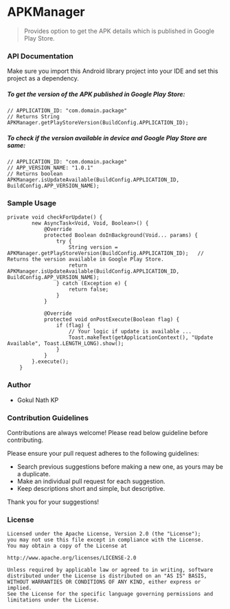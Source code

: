 # APKManager

> Provides option to get the APK details which is published in Google Play Store.

### API Documentation

Make sure you import this Android library project into your IDE and set this project as a dependency.

##### To get the version of the APK published in Google Play Store:

```
// APPLICATION_ID: "com.domain.package"
// Returns String
APKManager.getPlayStoreVersion(BuildConfig.APPLICATION_ID);
```

##### To check if the version available in device and Google Play Store are same:
```
// APPLICATION_ID: "com.domain.package"
// APP_VERSION_NAME: "1.0.1"
// Returns boolean
APKManager.isUpdateAvailable(BuildConfig.APPLICATION_ID, BuildConfig.APP_VERSION_NAME); 
```

### Sample Usage

```
private void checkForUpdate() {
        new AsyncTask<Void, Void, Boolean>() {
            @Override
            protected Boolean doInBackground(Void... params) {
                try {
                    String version = APKManager.getPlayStoreVersion(BuildConfig.APPLICATION_ID);   // Returns the version available in Google Play Store.
                    return APKManager.isUpdateAvailable(BuildConfig.APPLICATION_ID, BuildConfig.APP_VERSION_NAME);  
                } catch (Exception e) {
                    return false;
                }
            }

            @Override
            protected void onPostExecute(Boolean flag) {
                if (flag) {
                    // Your logic if update is available ...
                    Toast.makeText(getApplicationContext(), "Update Available", Toast.LENGTH_LONG).show();
                }
            }
        }.execute();
    }
```

### Author

- Gokul Nath KP

### Contribution Guidelines

Contributions are always welcome! Please read below guideline before contributing.

Please ensure your pull request adheres to the following guidelines:

- Search previous suggestions before making a new one, as yours may be a duplicate.
- Make an individual pull request for each suggestion.
- Keep descriptions short and simple, but descriptive.

Thank you for your suggestions!

### License

```
Licensed under the Apache License, Version 2.0 (the "License");
you may not use this file except in compliance with the License.
You may obtain a copy of the License at

http://www.apache.org/licenses/LICENSE-2.0

Unless required by applicable law or agreed to in writing, software
distributed under the License is distributed on an "AS IS" BASIS,
WITHOUT WARRANTIES OR CONDITIONS OF ANY KIND, either express or implied.
See the License for the specific language governing permissions and
limitations under the License.
```
